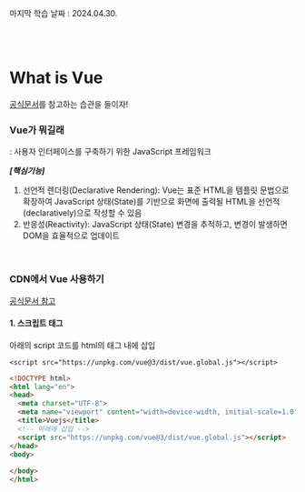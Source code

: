 마지막 학습 날짜 : 2024.04.30.

</br></br>

# What is Vue
[공식문서](https://ko.vuejs.org/guide/introduction)를 참고하는 습관을 들이자!

### Vue가 뭐길래
: 사용자 인터페이스를 구축하기 위한 JavaScript 프레임워크

***[핵심기능]***
1. 선언적 렌더링(Declarative Rendering): Vue는 표준 HTML을 템플릿 문법으로 확장하여 JavaScript 상태(State)를 기반으로 화면에 출력될 HTML을 선언적(declaratively)으로 작성할 수 있음
2. 반응성(Reactivity): JavaScript 상태(State) 변경을 추적하고, 변경이 발생하면 DOM을 효율적으로 업데이트


</br>

### CDN에서 Vue 사용하기
[공식문서 참고](https://ko.vuejs.org/guide/quick-start.html#using-vue-from-cdn)

#### 1. 스크립트 태그

아래의 script 코드를 html의 <head> 태그 내에 삽입   

```
<script src="https://unpkg.com/vue@3/dist/vue.global.js"></script>
```

``` html
<!DOCTYPE html>
<html lang="en">
<head>
  <meta charset="UTF-8">
  <meta name="viewport" content="width=device-width, initial-scale=1.0">
  <title>Vuejs</title>
  <!-- 아래에 삽입 -->
  <script src="https://unpkg.com/vue@3/dist/vue.global.js"></script>
</head>
<body>
  
</body>
</html>
```
